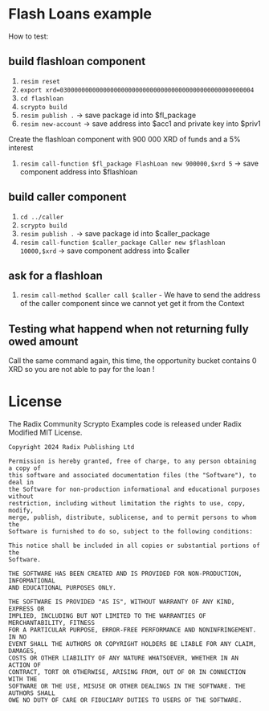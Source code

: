 # Flash Loans example

How to test:

## build flashloan component

1. `resim reset`
1. `export xrd=030000000000000000000000000000000000000000000000000004`
1. `cd flashloan`
1. `scrypto build`
1. `resim publish .` -> save package id into $fl_package
1. `resim new-account` -> save address into $acc1 and private key into $priv1

Create the flashloan component with 900 000 XRD of funds and a 5% interest
1. `resim call-function $fl_package FlashLoan new 900000,$xrd 5` -> save component address into $flashloan

## build caller component

1. `cd ../caller`
1. `scrypto build`
1. `resim publish .` -> save package id into $caller_package
1. `resim call-function $caller_package Caller new $flashloan 10000,$xrd` -> save component address into $caller

## ask for a flashloan
1. `resim call-method $caller call $caller` - We have to send the address of the caller component since we cannot yet get it from the Context

## Testing what happend when not returning fully owed amount
Call the same command again, this time, the opportunity bucket contains 0 XRD so you are not able to pay for the loan !


# License

The Radix Community Scrypto Examples code is released under Radix Modified MIT License.

    Copyright 2024 Radix Publishing Ltd

    Permission is hereby granted, free of charge, to any person obtaining a copy of
    this software and associated documentation files (the "Software"), to deal in
    the Software for non-production informational and educational purposes without
    restriction, including without limitation the rights to use, copy, modify,
    merge, publish, distribute, sublicense, and to permit persons to whom the
    Software is furnished to do so, subject to the following conditions:

    This notice shall be included in all copies or substantial portions of the
    Software.

    THE SOFTWARE HAS BEEN CREATED AND IS PROVIDED FOR NON-PRODUCTION, INFORMATIONAL
    AND EDUCATIONAL PURPOSES ONLY.

    THE SOFTWARE IS PROVIDED "AS IS", WITHOUT WARRANTY OF ANY KIND, EXPRESS OR
    IMPLIED, INCLUDING BUT NOT LIMITED TO THE WARRANTIES OF MERCHANTABILITY, FITNESS
    FOR A PARTICULAR PURPOSE, ERROR-FREE PERFORMANCE AND NONINFRINGEMENT. IN NO
    EVENT SHALL THE AUTHORS OR COPYRIGHT HOLDERS BE LIABLE FOR ANY CLAIM, DAMAGES,
    COSTS OR OTHER LIABILITY OF ANY NATURE WHATSOEVER, WHETHER IN AN ACTION OF
    CONTRACT, TORT OR OTHERWISE, ARISING FROM, OUT OF OR IN CONNECTION WITH THE
    SOFTWARE OR THE USE, MISUSE OR OTHER DEALINGS IN THE SOFTWARE. THE AUTHORS SHALL
    OWE NO DUTY OF CARE OR FIDUCIARY DUTIES TO USERS OF THE SOFTWARE.